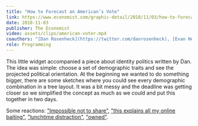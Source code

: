 ```yaml
---
title: "How to Forecast an American’s Vote"
link: https://www.economist.com/graphic-detail/2018/11/03/how-to-forecast-an-americans-vote
date: 2018-11-03
publisher: The Economist
video: assets/clips/american-voter.mp4
coauthors: "[Dan Rosenheck](https://twitter.com/danrosenheck), [Evan Hensleigh](https://twitter.com/futuraprime) and [Matt McLean](https://twitter.com/MatterofMatt)"
role: Programming
---
```


This little widget accompanied a piece about identity politics written by Dan. The idea was simple: choose a set of demographic traits and see the projected political orientation. At the beginning we wanted to do something bigger, there are some sketches where you could see every demographic combination in a tree layout. It was a bit messy and the deadline was getting closer so we simplified the concept as much as we could and put this together in two days.

Some reactions: ["Impossible not to share"](https://pudding.cool/process/pudding-awards-2018/), ["this explains all my online baiting"](https://twitter.com/Pinboard/status/1058072866690949126), ["lunchtime distraction"](https://twitter.com/craig_botham/status/1058340887296729090), ["owned"](https://twitter.com/ElemPeng/status/1058177136241074176).
